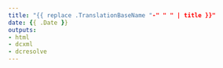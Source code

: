 ```yaml
---
title: "{{ replace .TranslationBaseName "-" " " | title }}"
date: {{ .Date }}
outputs:
- html
- dcxml
- dcresolve
---
```

